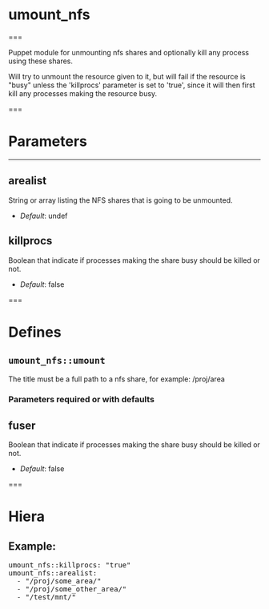 # umount_nfs
===

Puppet module for unmounting nfs shares and optionally kill any process using these shares.

Will try to unmount the resource given to it, but will fail if the resource is "busy" unless the 'killprocs' parameter is set to 'true', since it will then first kill any processes making the resource busy.


===

# Parameters
------------

arealist
--------------
String or array listing the NFS shares that is going to be unmounted.

- *Default*: undef

killprocs
------------
Boolean that indicate if processes making the share busy should be killed or not.

- *Default*: false

===

# Defines

## `umount_nfs::umount`
The title must be a full path to a nfs share, for example: /proj/area

### Parameters required or with defaults

fuser
-----
Boolean that indicate if processes making the share busy should be killed or not.

- *Default*: false


===

# Hiera

## Example:
<pre>
umount_nfs::killprocs: "true"
umount_nfs::arealist:
  - "/proj/some_area/"
  - "/proj/some_other_area/"
  - "/test/mnt/"
</pre>
